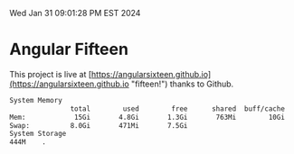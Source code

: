 Wed Jan 31 09:01:28 PM EST 2024

# Angular Fifteen


This project is live at [https://angularsixteen.github.io](https://angularsixteen.github.io "fifteen!") thanks to Github.

```bash
System Memory
               total        used        free      shared  buff/cache   available
Mem:            15Gi       4.8Gi       1.3Gi       763Mi        10Gi        10Gi
Swap:          8.0Gi       471Mi       7.5Gi
System Storage
444M	.
